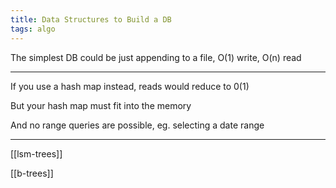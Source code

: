 ```yaml
---
title: Data Structures to Build a DB
tags: algo 
---
```



The simplest DB could be just appending to a file, O(1) write, O(n) read  

---

If you use a hash map instead, reads would reduce to 0(1)

But your hash map must fit into the memory 

And no range queries are possible, eg. selecting a date range 

---



[[lsm-trees]]

[[b-trees]]
